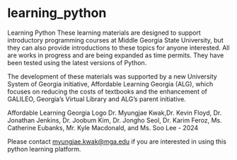 # learning_python

Learning Python
These learning materials are designed to support introductory programming courses at Middle Georgia State University, but they can also provide introductions to these topics for anyone interested. All are works in progress and are being expanded as time permits. They have been tested using the latest versions of Python.

The development of these materials was supported by a new University System of Georgia initiative, Affordable Learning Georgia (ALG), which focuses on reducing the costs of textbooks and the enhancement of GALILEO, Georgia’s Virtual Library and ALG’s parent initiative.


Affordable Learning Georgia Logo
Dr. Myungjae Kwak,Dr. Kevin Floyd,
Dr. Jonathan Jenkins, Dr. Joobum Kim,
Dr. Jongho Seol, Dr. Karim Feroz,
Ms. Catherine Eubanks, Mr. Kyle Macdonald,
and Ms. Soo Lee - 2024


Please contact myungjae.kwak@mga.edu if you are interested in using this python learning platform. 

